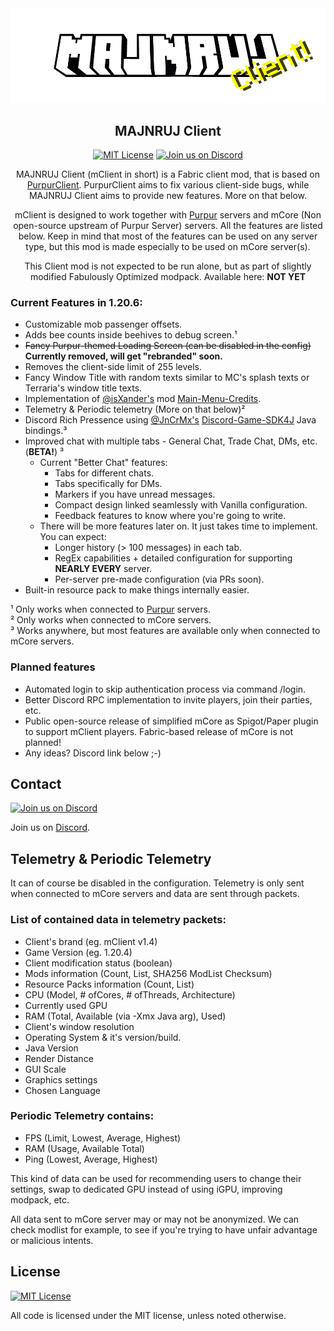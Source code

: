 <div align="center">
<a href="https://majnruj.cz/"><img src="https://github.com/ElFrod0/MajnrujClient/blob/master/.github/majnruj_client_logo.png?raw=true" alt="Purpur"></a>

## MAJNRUJ Client

[![MIT License](https://img.shields.io/github/license/ElFrod0/MajnrujClient?&logo=github)](LICENSE)
[![Join us on Discord](https://img.shields.io/discord/792768473964740608.svg?label=&logo=discord&logoColor=ffffff&color=7389D8&labelColor=6A7EC2)](https://discord.gg/K8Tt5F5STH)

MAJNRUJ Client (mClient in short) is a Fabric client mod, that is based on [PurpurClient](https://github.com/PurpurMC/PurpurClient). PurpurClient aims to fix various client-side bugs, while MAJNRUJ Client aims to provide new features. More on that below.

mClient is designed to work together with [Purpur](https://github.com/PurpurMC/Purpur) servers and mCore (Non open-source upstream of Purpur Server) servers. All the features are listed below. Keep in mind that most of the features can be used on any server type, but this mod is made especially to be used on mCore server(s).

This Client mod is not expected to be run alone, but as part of slightly modified Fabulously Optimized modpack. Available here: **NOT YET**
</div>

### Current Features in 1.20.6:
* Customizable mob passenger offsets.
* Adds bee counts inside beehives to debug screen.¹
* <s>Fancy Purpur-themed Loading Screen (can be disabled in the config)</s> <strong>Currently removed, will get "rebranded" soon.</strong>
* Removes the client-side limit of 255 levels.
* Fancy Window Title with random texts similar to MC's splash texts or Terraria's window title texts.
* Implementation of [@isXander's](https://github.com/isXander) mod [Main-Menu-Credits](https://github.com/isXander/main-menu-credits).
* Telemetry & Periodic telemetry (More on that below)² 
* Discord Rich Pressence using [@JnCrMx's](https://github.com/JnCrMx) [Discord-Game-SDK4J](https://github.com/JnCrMx/discord-game-sdk4j) Java bindings.³
* Improved chat with multiple tabs - General Chat, Trade Chat, DMs, etc. (**BETA!**) ³
  * Current "Better Chat" features:
    * Tabs for different chats.
    * Tabs specifically for DMs.
    * Markers if you have unread messages.
    * Compact design linked seamlessly with Vanilla configuration.
    * Feedback features to know where you're going to write.
  * There will be more features later on. It just takes time to implement. You can expect:
    * Longer history (> 100 messages) in each tab.
    * RegEx capabilities + detailed configuration for supporting **NEARLY EVERY** server.
    * Per-server pre-made configuration (via PRs soon).
* Built-in resource pack to make things internally easier.

¹ Only works when connected to [Purpur](https://github.com/PurpurMC/Purpur) servers.</br>
² Only works when connected to mCore servers.</br>
³ Works anywhere, but most features are available only when connected to mCore servers.

### Planned features
* Automated login to skip authentication process via command /login.
* Better Discord RPC implementation to invite players, join their parties, etc.
* Public open-source release of simplified mCore as Spigot/Paper plugin to support mClient players. Fabric-based release of mCore is not planned!
* Any ideas? Discord link below ;-)
## Contact
[![Join us on Discord](https://img.shields.io/discord/792768473964740608.svg?label=&logo=discord&logoColor=ffffff&color=7389D8&labelColor=6A7EC2)](https://discord.gg/K8Tt5F5STH)

Join us on [Discord](https://discord.gg/K8Tt5F5STH).

## Telemetry & Periodic Telemetry
It can of course be disabled in the configuration.
Telemetry is only sent when connected to mCore servers and data are sent through packets.</br>
### List of contained data in telemetry packets:
* Client's brand (eg. mClient v1.4)
* Game Version (eg. 1.20.4)
* Client modification status (boolean)
* Mods information (Count, List, SHA256 ModList Checksum)
* Resource Packs information (Count, List)
* CPU (Model, # ofCores, # ofThreads, Architecture)
* Currently used GPU
* RAM (Total, Available (via -Xmx Java arg), Used)
* Client's window resolution
* Operating System & it's version/build.
* Java Version
* Render Distance
* GUI Scale
* Graphics settings
* Chosen Language
### Periodic Telemetry contains:
* FPS (Limit, Lowest, Average, Highest)
* RAM (Usage, Available Total)
* Ping (Lowest, Average, Highest)
<p>This kind of data can be used for recommending users to change their settings, swap to dedicated GPU instead of using iGPU, improving modpack, etc.
<p>All data sent to mCore server may or may not be anonymized. We can check modlist for example, to see if you're trying to have unfair advantage or malicious intents.

## License
[![MIT License](https://img.shields.io/github/license/ElFrod0/MajnrujClient?&logo=github)](LICENSE)

All code is licensed under the MIT license, unless noted otherwise.